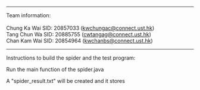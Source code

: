 *********************************************************************************************
Team information:\
\
Chung Ka Wai 	    SID: 20857033 	(kwchungac@connect.ust.hk) \
Tang Chun Wa  		SID: 20885755 	(cwtangag@connect.ust.hk)\
Chan Kam Wai  		SID: 20854964 	(kwchanbs@connect.ust.hk)
*********************************************************************************************

Instructions to build the spider and the test program:

Run the main function of the spider.java

A "spider_result.txt" will be created and it stores
